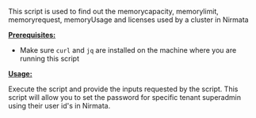 This script is used to find out the memorycapacity, memorylimit, memoryrequest, memoryUsage and licenses used by a cluster in Nirmata

<ins>**Prerequisites:**</ins>

- Make sure `curl` and `jq` are installed on the machine where you are running this script



<ins>**Usage:**</ins>

Execute the script and provide the inputs requested by the script. This script will allow you to set the password for specific tenant superadmin using their user id's in Nirmata. 

```sh

```

